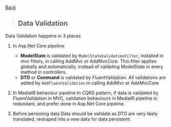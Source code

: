 [Back](../README.md)

> ## Data Validation 

Data Validation happens in 3 places

1. In Asp.Net Core pipeline
	* __ModelState__ is validated by `ModelStateValidationFilter`, installed in mvc filters, in calling AddMvc or AddMvcCore. This filter applies globally and automatically, instead of valdating ModelState in every method in controllers.
	* __DTO__ or __Command__ is validated by FluentValidation. All validations are added by `AddFluentValidation` in calling AddMvc or AddMvcCore

2. In MediatR behaviour pipeline
	In CQRS pattern, if data is validated by FluentValidation in MVC, validation behaviours in MediatR pipeline is redundant, and prefer done in Asp.Net Core pipeline.    

3. Before persisting data 
	Data should be validate as DTO are very likely translated, reshaped into a new data for data persistent.